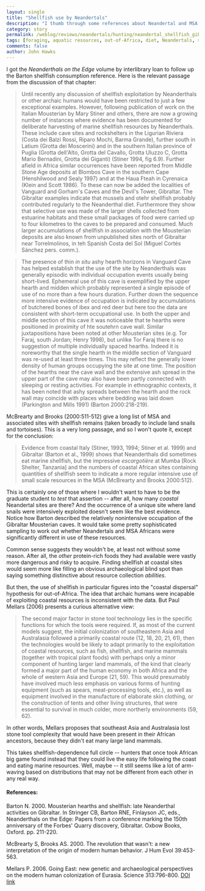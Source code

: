 ```yaml
---
layout: single 
title: "Shellfish use by Neandertals" 
description: "I thumb through some references about Neandertal and MSA use of aquatic resources." 
category: story
permalink: /weblog/reviews/neandertals/hunting/neandertal_shellfish_gibraltar_barton.html
tags: [foraging, aquatic resources, out-of-Africa, diet, Neandertals, shellfish, MSA] 
comments: false 
author: John Hawks 
---
```


<p>
I got the <i>Neanderthals on the Edge</i> volume by interlibrary loan to follow up the Barton shellfish consumption reference. Here is the relevant passage from the discussion of that chapter: 
</p>

<blockquote>Until recently any discussion of shellfish exploitation by Neanderthals or other archaic humans would have been restricted to just a few exceptional examples. However, following publication of work on the Italian Mousterian by Mary Stiner and others, there are now a growing number of instances where evidence has been documented for deliberate harvesting of marine shellfish resources by Neanderthals. These include cave sites and rockshelters in the Ligurian Riviera (Costa dei Balzi Rossi, Riparo Mochi, Barma Grande), further south in Latium (Grotta dei Moscerini) and in the southern Italian province of Puglia (Grotta dell'Alto, Grotta del Cavallo, Grotta Uluzzo C, Grotta Mario Bernadini, Grotta dei Giganti) (Stiner 1994, fig 6.9). Further afield in Africa similar occurrences have been reported from Middle Stone Age deposits at Blombos Cave in the southern Cape (Henshilwood and Sealy 1997) and at the Haua Fteah in Cyrenaica (Klein and Scott 1986). To these can now be added the localities of Vanguard and Gorham's Caves and the Devil's Tower, Gibraltar. The Gibraltar examples indicate that mussels and otehr shellfish probably contributed regularly to the Neanderthal diet. Furthermore they show that selective use was made of the larger shells collected from estuarine habitats and these small packages of food were carried up to four kilometres to the caves to be prepared and consumed. Much larger accumulations of shellfish in association with the Mousterian deposits are also known from unpublished sites north of Gibraltar near Torrelmolinos, in teh Spanish Costa del Sol (Miguel Cort&eacute;s S&aacute;nchez pers. comm.).</blockquote>

<blockquote>The presence of thin <i>in situ</i> ashy hearth horizons in Vanguard Cave has helped establish that the use of the site by Neanderthals was generally episodic with individual occupation events usually being short-lived. Ephemeral use of this cave is exemplified by the upper hearth and midden which probably represented a single episode of use of no more than a few hours duration. Further down the sequence more intensive evidence of occupation is indicated by accumulations of butchered bones of ibex and red deer but here too the data are consistent with short-term occupational use. In both the upper and middle section of this cave it was noticeable that te hearths were positioned in proximity of hte soutehrn cave wall. Similar juxtapositions have been noted at other Mousterian sites (e.g. Tor Faraj, south Jordan; Henry 1998), but unlike Tor Faraj there is no suggestion of multiple individually spaced hearths. Indeed it is noreworthy that the single hearth in the middle section of Vanguard was re-used at least three times. This may reflect the generally lower density of human groups occupying the site at one time. The position of the hearths near the cave wall and the extensive ash spread in the upper part of the cave may also have been partly connected with sleeping or resting activities. For example in ethnographic contexts, it has been noted that ashy spreads between the hearth and the rock wall may coincide with places where bedding was laid down (Parkington and Mills 1991) (Barton 2000:218-219). </blockquote>

<p>
McBrearty and Brooks (2000:511-512) give a long list of MSA and associated sites with shellfish remains (taken broadly to include land snails and tortoises). This is a very long passage, and so I won't quote it, except for the conclusion: 
</p>

<blockquote>Evidence from coastal Italy (Stiner, 1993, 1994; Stiner et al. 1999) and Gibraltar (Barton et al., 1999) shows that Neanderthals did sometimes eat marine shellfish, but the impressive <i>escargoti&egrave;re</i> at Mumba [Rock Shelter, Tanzania] and the numbers of coastal African sites containing quantities of shellfish seem to indicate a more regular intensive use of small scale resources in the MSA (McBrearty and Brooks 2000:512).</blockquote>

<p>
This is certainly one of those where I wouldn't want to have to be the graduate student to <i>test</i> that assertion -- after all, how many <i>coastal</i> Neandertal sites are there? And the occurrence of a unique site where land snails were intensively exploited doesn't seem like the best evidence. Notice how Barton described the relatively nonintensive occupation of the Gibraltar Mousterian caves. It would take some pretty sophisticated sampling to work out whether Neandertals and MSA Africans were significantly different in use of these resources. 
</p>

<p>
Common sense suggests they wouldn't be, at least not without some reason. After all, the <i>other</i> protein-rich foods they had available were vastly more dangerous and risky to acquire. Finding shellfish at coastal sites would seem more like filling an obvious archaeological blind spot than saying something distinctive about resource collection <i>abilities</i>. 
</p>

<p>
But then, the use of shellfish in particular figures into the "coastal dispersal" hypothesis for out-of-Africa. The idea that archaic humans were incapable of exploiting coastal resources is inconsistent with the data. But Paul Mellars (2006) presents a curious alternative view: 
</p>

<blockquote>The second major factor in stone tool technology lies in the specific functions for which the tools were required. If, as most of the current models suggest, the initial colonization of southeastern Asia and Australasia followed a primarily coastal route (12, 18, 20, 21, 61), then the technologies would be likely to adapt primarily to the exploitation of coastal resources, such as fish, shellfish, and marine mammals (together with tropical plant foods) with perhaps only a minor component of hunting larger land mammals, of the kind that clearly formed a major part of the human economy in both Africa and the whole of western Asia and Europe (21, 59). This would presumably have involved much less emphasis on various forms of hunting equipment (such as spears, meat-processing tools, etc.), as well as equipment involved in the manufacture of elaborate skin clothing, or the construction of tents and other living structures, that were essential to survival in much colder, more northerly environments (59, 62).</blockquote>

<p>
In other words, Mellars proposes that southeast Asia and Australasia lost stone tool complexity that would have been present in their African ancestors, because they didn't eat many large land mammals. 
</p>

<p>
This takes shellfish-dependence full circle -- hunters that once took African big game found instead that they could live the easy life following the coast and eating marine resources. Well, maybe -- it still seems like a lot of arm-waving based on distributions that may not be different from each other in any real way. 
</p>

<h4>References:</h4>

<p class="cite">Barton N. 2000. Mousterian hearths and shellfish: late Neanderthal activities on Gibraltar. In Stringer CB, Barton RNE, Finlayson JC, eds., Neanderthals on the Edge: Papers from a conference marking the 150th anniversary of the Forbes' Quarry discovery, Gibraltar. Oxbow Books, Oxford. pp. 211-220. </p>

<p class="cite">McBrearty S, Brooks AS. 2000. The revolution that wasn't: a new interpretation of the origin of modern human behavior. J Hum Evol 39:453-563. </p>

<p class="cite">Mellars P. 2006. Going East: new genetic and archaeological perspectives on the modern human colonization of Eurasia. Science 313:796-800. <a href="http://dx.doi.org/10.1126/science.1128402">DOI link</a></p>


